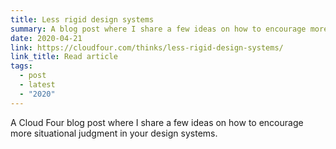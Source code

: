 ```yaml
---
title: Less rigid design systems
summary: A blog post where I share a few ideas on how to encourage more situational judgment in your design systems. 
date: 2020-04-21
link: https://cloudfour.com/thinks/less-rigid-design-systems/
link_title: Read article
tags:
  - post
  - latest
  - "2020"
---
```


A Cloud Four blog post where I share a few ideas on how to encourage more situational judgment in your design systems.